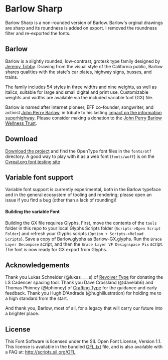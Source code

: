 # Barlow Sharp

Barlow Sharp is a non-rounded version of Barlow. Barlow's orginal drawings are sharp and its roundness is added on export. I removed the roundness filter and re-exported the fonts.

## Barlow

Barlow is a slightly rounded, low-contrast, grotesk type family designed by [Jeremy Tribby](https://tribby.com). Drawing from the visual style of the California public, Barlow shares qualities with the state's car plates, highway signs, busses, and trains.

The family includes 54 styles in three widths and nine weights, as well as italics, suitable for large and small digital and print use. Customizable weights and widths are available via the included variable font (GX) file.

Barlow is named after internet pioneer, EFF co-founder, songwriter, and activist [John Perry Barlow](https://en.wikipedia.org/wiki/John_Perry_Barlow), in tribute to his lasting [impact on the information superhighway](https://www.eff.org/cyberspace-independence). Please consider making a donation to the [John Perry Barlow Wellness Trust](https://www.johnperrybarlow-wellnesstrust.com/).

## Download

[Download the project](https://github.com/MathiewLoutre/barlow-sharp/archive/master.zip) and find the OpenType font files in the `fonts/otf` directory. A good way to play with it as a web font (`fonts/woff`) is on the [Cyreal.org font testing site](http://www.cyreal.org/Font-Testing-Page/index.php)

## Variable font support

Variable font support is currently experimental, both in the Barlow typeface and in the general ecosystem of tooling and rendering; please open an issue if you find a bug (other than a lack of rounding)!

#### Building the variable Font

Building the GX file requires Glyphs. First, move the contents of the `tools` folder in this repo to your local Glyphs Scripts folder (`Scripts->Open Script Folder`) and refresh your Glyphs scripts (`Option + Scripts->Reload Scripts`). Save a copy of Barlow.glyphs as Barlow-GX.glyphs. Run the `Brace Layer Decompose` script, and then the `Brace Layer VF Designspace Fix` script. The font is now ready for GX export from Glyphs.

## Acknowledgements

Thank you Lukas Schneider (@lukas____s) of [Revolver Type](http://revolvertype.com/tools/cadencer.html) for donating the LS Cadencer spacing tool. Thank you Dave Crossland (@davelab6) and Thomas Phinney (@tphinney) of [Crafting Type](http://craftingtype.com) for the guidance and early feedback. Thank you Hugh D'Andrade (@hughillustration) for holding me to a high standard from the start.

And thank you, Barlow, most of all, for a legacy that will carry our future into a brighter place. 

## License

This Font Software is licensed under the SIL Open Font License, Version 1.1. This license is available in the bundled [OFL.txt](https://github.com/jpt/barlow/blob/master/OFL.txt) file, and is also available with a FAQ at: http://scripts.sil.org/OFL
